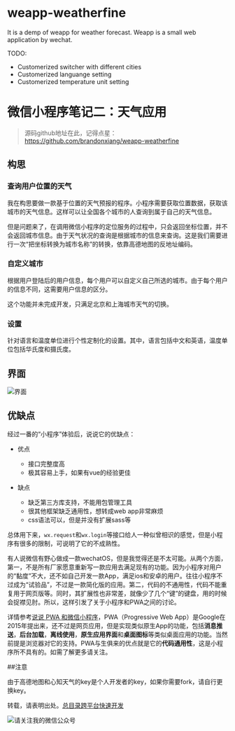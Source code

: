 # weapp-weatherfine

It is a demp of weapp for weather forecast. Weapp is a small web application by wechat.

TODO:
- Customerized switcher with different cities
- Customerized languange setting
- Customerized temperature unit setting

# 微信小程序笔记二：天气应用

> 源码github地址在此，记得点星：
https://github.com/brandonxiang/weapp-weatherfine

## 构思

### 查询用户位置的天气

我在构思要做一款基于位置的天气预报的程序。小程序需要获取位置数据，获取该城市的天气信息。这样可以让全国各个城市的人查询到属于自己的天气信息。

但是问题来了，在调用微信小程序的定位服务的过程中，只会返回坐标位置，并不会返回城市信息。由于天气状况的查询是根据城市的信息来查询。这是我们需要进行一次“把坐标转换为城市名称”的转换，依靠高德地图的反地址编码。

### 自定义城市

根据用户登陆后的用户信息，每个用户可以自定义自己所选的城市。由于每个用户的信息不同，这需要用户信息的区分。

这个功能并未完成开发，只满足北京和上海城市天气的切换。

### 设置

针对语言和温度单位进行个性定制化的设置。其中，语言包括中文和英语，温度单位包括华氏度和摄氏度。

## 界面

![界面](http://upload-images.jianshu.io/upload_images/685800-9d2a7b75a81c9b03.jpg?imageMogr2/auto-orient/strip%7CimageView2/2/w/1240)

## 优缺点

经过一番的“小程序”体验后，说说它的优缺点：

- 优点
  - 接口完整度高
  - 极其容易上手，如果有vue的经验更佳

- 缺点
   - 缺乏第三方库支持，不能用包管理工具
   - 很其他框架缺乏通用性，想转成web app非常麻烦
   -  css语法可以，但是并没有扩展sass等
   
总体用下来，`wx.request`和`wx.login`等接口给人一种似曾相识的感觉，但是小程序有很多的限制，可说明了它的不成熟性。

有人说微信有野心做成一款wechatOS，但是我觉得还是不太可能。从两个方面，第一，不是所有厂家愿意重新写一款应用去满足现有的功能。因为小程序对用户的“黏度”不大，还不如自己开发一款App，满足ios和安卓的用户。往往小程序不过成为“试验品”，不过是一款简化版的应用。第二，代码的不通用性，代码不能重复用于网页版等。同时，其扩展性也非常差，就像少了几个“键”的键盘，用的时候会捉襟见肘。所以，这样引发了关于小程序和PWA之间的讨论。

详情参考[说说 PWA 和微信小程序](https://zhuanlan.zhihu.com/p/22578965)，PWA（Progressive Web App）是Google在2015年提出来，还不过是网页应用，但是实现类似原生App的功能，包括**消息推送**，**后台加载**，**离线使用**，**原生应用界面**和**桌面图标**等类似桌面应用的功能。当然前提是浏览器对它的支持。PWA与生俱来的优点就是它的**代码通用性**，这是小程序所不具有的。如需了解更多请关注[]()。

##注意

由于高德地图和心知天气的key是个人开发者的key，如果你需要fork，请自行更换key。

转载，请表明出处。[总目录跨平台快速开发](http://www.jianshu.com/p/0348e33fb9d0)

![请关注我的微信公众号](http://upload-images.jianshu.io/upload_images/685800-b90086f21952919c.jpg?imageMogr2/auto-orient/strip%7CimageView2/2/w/1240)

